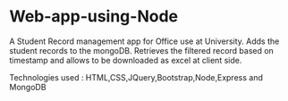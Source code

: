 # Web-app-using-Node
A Student Record management app for Office use at University.
Adds the student records to the mongoDB.
Retrieves the filtered record based on timestamp and allows to be downloaded as excel at client side.

Technologies used : HTML,CSS,JQuery,Bootstrap,Node,Express and MongoDB
